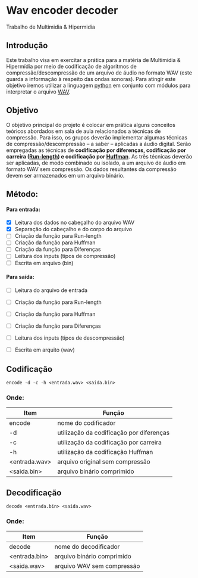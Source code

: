 # Wav encoder decoder
Trabalho de Multimidia &amp; Hipermidia

## Introdução

Este trabalho visa em exercitar a prática para a matéria de Multimídia & Hipermídia por meio de codificação de algoritmos de compressão/descompressão de um arquivo de áudio no formato WAV (este guarda a informação à respeito das ondas sonoras).
Para atingir este objetivo iremos utilizar a linguagem [python](https://www.tutorialspoint.com/python/python_command_line_arguments.htm) em conjunto com módulos para interpretar o arquivo [WAV](https://github.com/python/cpython/blob/2.7/Lib/wave.py).

## Objetivo

O objetivo principal do projeto é colocar em prática alguns conceitos teóricos abordados em sala
de aula relacionados a técnicas de compressão. Para isso, os grupos deverão implementar algumas
técnicas de compressão/descompressão – a saber – aplicadas a áudio digital. Serão empregadas as
técnicas de **codificação por diferenças, codificação por carreira ([Run-length](https://www.fileformat.info/mirror/egff/ch09_03.htm)) e codificação por
[Huffman](https://www.geeksforgeeks.org/huffman-coding-greedy-algo-3/)**. As três técnicas deverão ser aplicadas, de modo combinado ou isolado, a um arquivo de áudio
em formato WAV sem compressão. Os dados resultantes da compressão devem ser armazenados em um
arquivo binário. 

## Método:
#### Para entrada:
  - [x] Leitura dos dados no cabeçalho do arquivo WAV
  - [x] Separação do cabeçalho e do corpo do arquivo
  - [ ] Criação da função para Run-length
  - [ ] Criação da função para Huffman
  - [ ] Criação da função para Diferenças
  - [ ] Leitura dos inputs (tipos de compressão)
  - [ ] Escrita em arquivo (bin)
#### Para saída:
  - [ ] Leitura do arquivo de entrada
  - [ ] Criação da função para Run-length
  - [ ] Criação da função para Huffman
  - [ ] Criação da função para Diferenças 
  - [ ] Leitura dos inputs (tipos de descompressão)
  - [ ] Escrita em arquito (wav)
  

## Codificação

```encode -d -c -h <entrada.wav> <saida.bin>```


### Onde:
|Item      |Função    |
|----------|----------|
|encode |nome do codificador|
|-d |utilização da codificação por diferenças|
|-c |utilização da codificação por carreira|
|-h |utilização da codificação Huffman|
|<entrada.wav> |arquivo original sem compressão|
|<saida.bin> |arquivo binário comprimido|

## Decodificação

```decode <entrada.bin> <saida.wav>```

### Onde:
|Item      |Função    |
|----------|----------|
|decode |nome do decodificador|
|<entrada.bin> |arquivo binário comprimido|
|<saida.wav> |arquivo WAV sem compressão|
